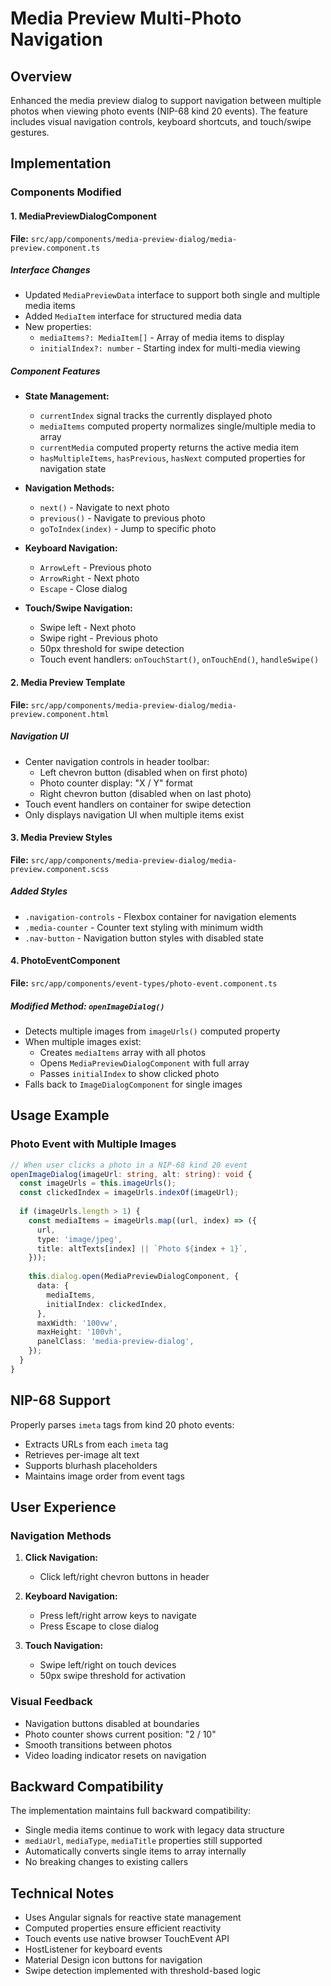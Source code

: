 # Media Preview Multi-Photo Navigation

## Overview
Enhanced the media preview dialog to support navigation between multiple photos when viewing photo events (NIP-68 kind 20 events). The feature includes visual navigation controls, keyboard shortcuts, and touch/swipe gestures.

## Implementation

### Components Modified

#### 1. MediaPreviewDialogComponent
**File:** `src/app/components/media-preview-dialog/media-preview.component.ts`

##### Interface Changes
- Updated `MediaPreviewData` interface to support both single and multiple media items
- Added `MediaItem` interface for structured media data
- New properties:
  - `mediaItems?: MediaItem[]` - Array of media items to display
  - `initialIndex?: number` - Starting index for multi-media viewing

##### Component Features
- **State Management:**
  - `currentIndex` signal tracks the currently displayed photo
  - `mediaItems` computed property normalizes single/multiple media to array
  - `currentMedia` computed property returns the active media item
  - `hasMultipleItems`, `hasPrevious`, `hasNext` computed properties for navigation state

- **Navigation Methods:**
  - `next()` - Navigate to next photo
  - `previous()` - Navigate to previous photo
  - `goToIndex(index)` - Jump to specific photo

- **Keyboard Navigation:**
  - `ArrowLeft` - Previous photo
  - `ArrowRight` - Next photo
  - `Escape` - Close dialog

- **Touch/Swipe Navigation:**
  - Swipe left - Next photo
  - Swipe right - Previous photo
  - 50px threshold for swipe detection
  - Touch event handlers: `onTouchStart()`, `onTouchEnd()`, `handleSwipe()`

#### 2. Media Preview Template
**File:** `src/app/components/media-preview-dialog/media-preview.component.html`

##### Navigation UI
- Center navigation controls in header toolbar:
  - Left chevron button (disabled when on first photo)
  - Photo counter display: "X / Y" format
  - Right chevron button (disabled when on last photo)
- Touch event handlers on container for swipe detection
- Only displays navigation UI when multiple items exist

#### 3. Media Preview Styles
**File:** `src/app/components/media-preview-dialog/media-preview.component.scss`

##### Added Styles
- `.navigation-controls` - Flexbox container for navigation elements
- `.media-counter` - Counter text styling with minimum width
- `.nav-button` - Navigation button styles with disabled state

#### 4. PhotoEventComponent
**File:** `src/app/components/event-types/photo-event.component.ts`

##### Modified Method: `openImageDialog()`
- Detects multiple images from `imageUrls()` computed property
- When multiple images exist:
  - Creates `mediaItems` array with all photos
  - Opens `MediaPreviewDialogComponent` with full array
  - Passes `initialIndex` to show clicked photo
- Falls back to `ImageDialogComponent` for single images

## Usage Example

### Photo Event with Multiple Images
```typescript
// When user clicks a photo in a NIP-68 kind 20 event
openImageDialog(imageUrl: string, alt: string): void {
  const imageUrls = this.imageUrls();
  const clickedIndex = imageUrls.indexOf(imageUrl);
  
  if (imageUrls.length > 1) {
    const mediaItems = imageUrls.map((url, index) => ({
      url,
      type: 'image/jpeg',
      title: altTexts[index] || `Photo ${index + 1}`,
    }));
    
    this.dialog.open(MediaPreviewDialogComponent, {
      data: {
        mediaItems,
        initialIndex: clickedIndex,
      },
      maxWidth: '100vw',
      maxHeight: '100vh',
      panelClass: 'media-preview-dialog',
    });
  }
}
```

## NIP-68 Support
Properly parses `imeta` tags from kind 20 photo events:
- Extracts URLs from each `imeta` tag
- Retrieves per-image alt text
- Supports blurhash placeholders
- Maintains image order from event tags

## User Experience

### Navigation Methods
1. **Click Navigation:**
   - Click left/right chevron buttons in header
   
2. **Keyboard Navigation:**
   - Press left/right arrow keys to navigate
   - Press Escape to close dialog
   
3. **Touch Navigation:**
   - Swipe left/right on touch devices
   - 50px swipe threshold for activation

### Visual Feedback
- Navigation buttons disabled at boundaries
- Photo counter shows current position: "2 / 10"
- Smooth transitions between photos
- Video loading indicator resets on navigation

## Backward Compatibility
The implementation maintains full backward compatibility:
- Single media items continue to work with legacy data structure
- `mediaUrl`, `mediaType`, `mediaTitle` properties still supported
- Automatically converts single items to array internally
- No breaking changes to existing callers

## Technical Notes
- Uses Angular signals for reactive state management
- Computed properties ensure efficient reactivity
- Touch events use native browser TouchEvent API
- HostListener for keyboard events
- Material Design icon buttons for navigation
- Swipe detection implemented with threshold-based logic
